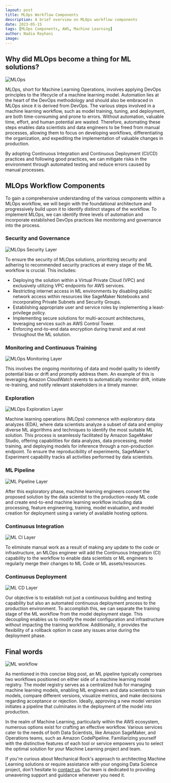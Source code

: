 ```yaml
---
layout: post
title: MLOps Workflow Components
description: A brief overview on MLOps workflow components
date: 2023-05-15
tags: [MLOps Components, AWS, Machine Learning]
author: Nadia Reyhani
image:
---
```


## Why did MLOps become a thing for ML solutions?

![MLOps](/img/reinventRecap2022-ML/MLOps.png)

MLOps, short for Machine Learning Operations, involves applying DevOps principles to the lifecycle of a machine learning model. Automation lies at the heart of the DevOps methodology and should also be embraced in MLOps since it is derived from DevOps.
The various steps involved in a machine learning workflow, such as model training, tuning, and deployment, are both time-consuming and prone to errors. Without automation, valuable time, effort, and human potential are wasted. Therefore, automating these steps enables data scientists and data engineers to be freed from manual processes, allowing them to focus on developing workflows, differentiating the organization, and expediting the implementation of valuable changes in production.

By adopting Continuous Integration and Continuous Deployment (CI/CD) practices and following good practices, we can mitigate risks in the environment through automated testing and reduce errors caused by manual processes.

## MLOps Workflow Components

To gain a comprehensive understanding of the various components within a MLOps workflow, we will begin with the foundational architecture and progressively build upon it to identify distinct stages of the workflow. To implement MLOps, we can identify three levels of automation and incorporate established DevOps practices like monitoring and governance into the process.

### Security and Governance

![MLOps Security Layer](/img/MLOpsComponents/MLOps-security-layer.png)

To ensure the security of MLOps solutions, prioritizing security and adhering to recommended security practices at every stage of the ML workflow is crucial. This includes:

- Deploying the solution within a Virtual Private Cloud (VPC) and exclusively utilizing VPC endpoints for AWS services.
- Restricting internet access in ML environments by disabling public network access within resources like SageMaker Notebooks and incorporating Private Subnets and Security Groups.
- Establishing appropriate user and service roles by implementing a least-privilege policy.
- Implementing secure solutions for multi-account architectures, leveraging services such as AWS Control Tower.
- Enforcing end-to-end data encryption during transit and at rest throughout the ML solution.

### Monitoring and Continuous Training

![MLOps Monitoring Layer](/img/MLOpsComponents/Monitoring.png)

This involves the ongoing monitoring of data and model quality to identify potential bias or drift and promptly address them. An example of this is leveraging Amazon CloudWatch events to automatically monitor drift, initiate re-training, and notify relevant stakeholders in a timely manner.

### Exploration

![MLOps Exploration Layer](/img/MLOpsComponents/Exploration.png)

Machine learning operations (MLOps) commence with exploratory data analyzes (EDA), where data scientists analyze a subset of data and employ diverse ML algorithms and techniques to identify the most suitable ML solution. This process is seamlessly facilitated by Amazon SageMaker Studio, offering capabilities for data analyzes, data processing, model training, and deploying models for inference through a non-production endpoint. To ensure the reproducibility of experiments, SageMaker's Experiment capability tracks all activities performed by data scientists.

### ML Pipeline

![ML Pipeline Layer](/img/MLOpsComponents/ML-Pipeline.png)

After this exploratory phase, machine learning engineers convert the proposed solution by the data scientist to the production-ready ML code and create end-to-end machine learning workflow including data processing, feature engineering, training, model evaluation, and model creation for deployment using a variety of available hosting options.

### Continuous Integration

![ML CI Layer](/img/MLOpsComponents/CI.png)

To eliminate manual work as a result of making any update to the code or infrastructure, an MLOps engineer will add the Continuous Integration (CI) capability to the workflow to enable data scientists or ML engineers to regularly merge their changes to ML Code or ML assets/resources.

### Continuous Deployment

![ML CD Layer](/img/MLOpsComponents/CD.png)

Our objective is to establish not just a continuous building and testing capability but also an automated continuous deployment process to the production environment. To accomplish this, we can separate the training stage of the ML workflow from the model deployment stage. This decoupling enables us to modify the model configuration and infrastructure without impacting the training workflow. Additionally, it provides the flexibility of a rollback option in case any issues arise during the deployment phase.

## Final words

![ML workflow](/img/MLOpsComponents/MLPipeline.png)

As mentioned in this concise blog post, an ML pipeline typically comprises two workflows positioned on either side of a machine learning model registry. The model registry serves as a centralized hub for managing machine learning models, enabling ML engineers and data scientists to train models, compare different versions, visualize metrics, and make decisions regarding acceptance or rejection. Ideally, approving a new model version initiates a pipeline that culminates in the deployment of the model into production.

In the realm of Machine Learning, particularly within the AWS ecosystem, numerous options exist for crafting an effective workflow. Various services cater to the needs of both Data Scientists, like Amazon SageMaker, and Operations teams, such as Amazon CodePipeline. Familiarizing yourself with the distinctive features of each tool or service empowers you to select the optimal solution for your Machine Learning project and team. 


If you're curious about Mechanical Rock's approach to architecting Machine Learning solutions or require assistance with your ongoing Data Science project, don't hesitate to [contact us](https://mechanicalrock.io/lets-get-started). Our team is dedicated to providing unwavering support and guidance whenever you need it.
